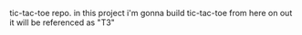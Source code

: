 tic-tac-toe repo.
in this project i'm gonna build tic-tac-toe 
from here on out it will be referenced as "T3"